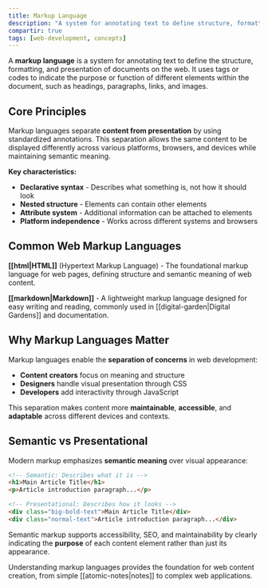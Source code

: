 ```yaml
---
title: Markup Language
description: "A system for annotating text to define structure, formatting, and presentation of web documents using standardized tags and codes."
compartir: true
tags: [web-development, concepts]
---
```


A **markup language** is a system for annotating text to define the structure, formatting, and presentation of documents on the web. It uses tags or codes to indicate the purpose or function of different elements within the document, such as headings, paragraphs, links, and images.

## Core Principles

Markup languages separate **content from presentation** by using standardized annotations. This separation allows the same content to be displayed differently across various platforms, browsers, and devices while maintaining semantic meaning.

**Key characteristics:**
- **Declarative syntax** - Describes what something is, not how it should look
- **Nested structure** - Elements can contain other elements
- **Attribute system** - Additional information can be attached to elements
- **Platform independence** - Works across different systems and browsers

## Common Web Markup Languages

**[[html|HTML]]** (Hypertext Markup Language) - The foundational markup language for web pages, defining structure and semantic meaning of web content.

**[[markdown|Markdown]]** - A lightweight markup language designed for easy writing and reading, commonly used in [[digital-garden|Digital Gardens]] and documentation.

## Why Markup Languages Matter

Markup languages enable the **separation of concerns** in web development:
- **Content creators** focus on meaning and structure
- **Designers** handle visual presentation through CSS
- **Developers** add interactivity through JavaScript

This separation makes content more **maintainable**, **accessible**, and **adaptable** across different devices and contexts.

## Semantic vs Presentational

Modern markup emphasizes **semantic meaning** over visual appearance:

```html
<!-- Semantic: Describes what it is -->
<h1>Main Article Title</h1>
<p>Article introduction paragraph...</p>

<!-- Presentational: Describes how it looks -->
<div class="big-bold-text">Main Article Title</div>
<div class="normal-text">Article introduction paragraph...</div>
```

Semantic markup supports accessibility, SEO, and maintainability by clearly indicating the **purpose** of each content element rather than just its appearance.

Understanding markup languages provides the foundation for web content creation, from simple [[atomic-notes|notes]] to complex web applications.
